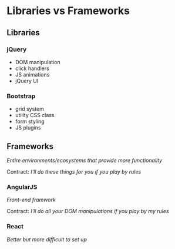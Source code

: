 # Libraries vs Frameworks

## Libraries

### jQuery

* DOM manipulation
* click handlers
* JS animations
* jQuery UI

### Bootstrap

* grid system
* utility CSS class
* form styling
* JS plugins

## Frameworks

*Entire environments/ecosystems that provide more functionality*

Contract: *I'll do these things for you if you play by rules*

### AngularJS
*Front-end framwork*

Contract: *I'll do all your DOM manipulations if you play by my rules*

### React
*Better but more difficult to set up*